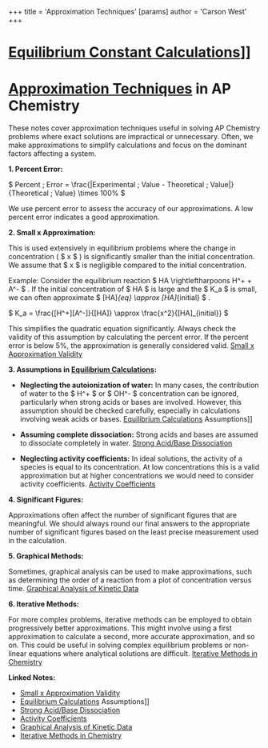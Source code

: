 +++
 title = 'Approximation Techniques'
[params]
	author = 'Carson West'
+++
# [Equilibrium Constant Calculations](./../equilibrium-constant-calculations/)]]
# [Approximation Techniques](./../approximation-techniques/) in AP Chemistry

These notes cover approximation techniques useful in solving AP Chemistry problems where exact solutions are impractical or unnecessary.  Often, we make approximations to simplify calculations and focus on the dominant factors affecting a system.

**1.  Percent Error:**

 $ Percent \; Error = \frac{|Experimental \; Value - Theoretical \; Value|}{Theoretical \; Value} \times 100\% $ 

We use percent error to assess the accuracy of our approximations.  A low percent error indicates a good approximation.

**2.  Small x Approximation:**

This is used extensively in equilibrium problems where the change in concentration ( $ x $ ) is significantly smaller than the initial concentration.  We assume that  $ x $  is negligible compared to the initial concentration.

Example:  Consider the equilibrium reaction  $ HA \rightleftharpoons H^+ + A^- $ . If the initial concentration of  $ HA $  is large and the  $ K_a $  is small, we can often approximate  $ [HA]_{eq} \approx [HA]_{initial} $ .

 $ K_a = \frac{[H^+][A^-]}{[HA]} \approx \frac{x^2}{[HA]_{initial}} $ 

This simplifies the quadratic equation significantly.  Always check the validity of this assumption by calculating the percent error. If the percent error is below 5%, the approximation is generally considered valid.  [Small x Approximation Validity](./../small-x-approximation-validity/)


**3.  Assumptions in [Equilibrium Calculations](./../equilibrium-calculations/):**

* **Neglecting the autoionization of water:**  In many cases, the contribution of water to the  $ H^+ $  or  $ OH^- $  concentration can be ignored, particularly when strong acids or bases are involved.  However, this assumption should be checked carefully, especially in calculations involving weak acids or bases.  [Equilibrium Calculations](./../equilibrium-calculations/) Assumptions]]

* **Assuming complete dissociation:** Strong acids and bases are assumed to dissociate completely in water. [Strong Acid/Base Dissociation](./../strong-acid/base-dissociation/)

* **Neglecting activity coefficients:**  In ideal solutions, the activity of a species is equal to its concentration.  At low concentrations this is a valid approximation but at higher concentrations we would need to consider activity coefficients. [Activity Coefficients](./../activity-coefficients/)


**4.  Significant Figures:**

Approximations often affect the number of significant figures that are meaningful.  We should always round our final answers to the appropriate number of significant figures based on the least precise measurement used in the calculation.


**5.  Graphical Methods:**

Sometimes, graphical analysis can be used to make approximations, such as determining the order of a reaction from a plot of concentration versus time.  [Graphical Analysis of Kinetic Data](./../graphical-analysis-of-kinetic-data/)

**6.  Iterative Methods:**

For more complex problems, iterative methods can be employed to obtain progressively better approximations. This might involve using a first approximation to calculate a second, more accurate approximation, and so on.  This could be useful in solving complex equilibrium problems or non-linear equations where analytical solutions are difficult.  [Iterative Methods in Chemistry](./../iterative-methods-in-chemistry/)


**Linked Notes:**

* [Small x Approximation Validity](./../small-x-approximation-validity/)
* [Equilibrium Calculations](./../equilibrium-calculations/) Assumptions]]
* [Strong Acid/Base Dissociation](./../strong-acid/base-dissociation/)
* [Activity Coefficients](./../activity-coefficients/)
* [Graphical Analysis of Kinetic Data](./../graphical-analysis-of-kinetic-data/)
* [Iterative Methods in Chemistry](./../iterative-methods-in-chemistry/)

